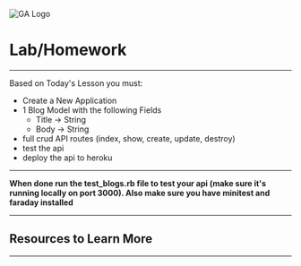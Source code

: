![GA Logo](https://upload.wikimedia.org/wikipedia/en/thumb/f/f4/General_Assembly_logo.svg/1280px-General_Assembly_logo.svg.png)
# Lab/Homework
-------

Based on Today's Lesson you must:
- Create a New Application
- 1 Blog Model with the following Fields
    - Title -> String
    - Body -> String
- full crud API routes (index, show, create, update, destroy)
- test the api
- deploy the api to heroku

-------

**When done run the test_blogs.rb file to test your api (make sure it's running locally on port 3000). Also make sure you have minitest and faraday installed**



-------
## Resources to Learn More

-------



